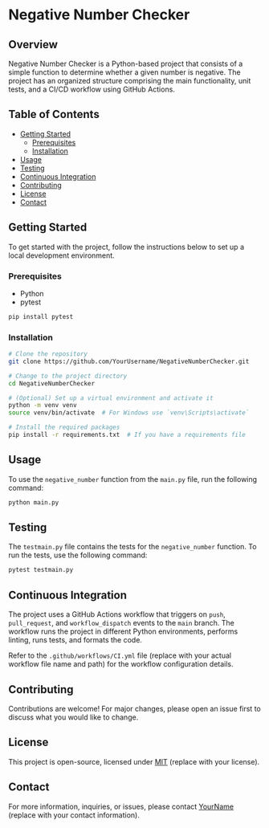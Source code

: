 # Negative Number Checker

## Overview
Negative Number Checker is a Python-based project that consists of a simple function to determine whether a given number is negative. The project has an organized structure comprising the main functionality, unit tests, and a CI/CD workflow using GitHub Actions.

## Table of Contents
- [Getting Started](#getting-started)
  - [Prerequisites](#prerequisites)
  - [Installation](#installation)
- [Usage](#usage)
- [Testing](#testing)
- [Continuous Integration](#continuous-integration)
- [Contributing](#contributing)
- [License](#license)
- [Contact](#contact)

## Getting Started
To get started with the project, follow the instructions below to set up a local development environment.

### Prerequisites
- Python
- pytest
```sh
pip install pytest
```

### Installation
```sh
# Clone the repository
git clone https://github.com/YourUsername/NegativeNumberChecker.git

# Change to the project directory
cd NegativeNumberChecker

# (Optional) Set up a virtual environment and activate it
python -m venv venv
source venv/bin/activate  # For Windows use `venv\Scripts\activate`

# Install the required packages
pip install -r requirements.txt  # If you have a requirements file
```

## Usage
To use the `negative_number` function from the `main.py` file, run the following command:
```sh
python main.py
```

## Testing
The `testmain.py` file contains the tests for the `negative_number` function. To run the tests, use the following command:
```sh
pytest testmain.py
```

## Continuous Integration
The project uses a GitHub Actions workflow that triggers on `push`, `pull_request`, and `workflow_dispatch` events to the `main` branch. The workflow runs the project in different Python environments, performs linting, runs tests, and formats the code.

Refer to the `.github/workflows/CI.yml` file (replace with your actual workflow file name and path) for the workflow configuration details.

## Contributing
Contributions are welcome! For major changes, please open an issue first to discuss what you would like to change.

## License
This project is open-source, licensed under [MIT](LICENSE) (replace with your license).

## Contact
For more information, inquiries, or issues, please contact [YourName](mailto:you@example.com) (replace with your contact information).
